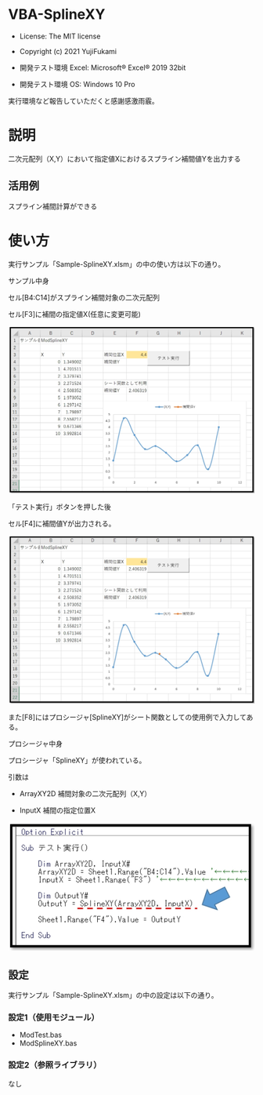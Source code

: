 # VBA-SplineXY
- License: The MIT license

- Copyright (c) 2021 YujiFukami

- 開発テスト環境 Excel: Microsoft® Excel® 2019 32bit 

- 開発テスト環境 OS: Windows 10 Pro

実行環境など報告していただくと感謝感激雨霰。

# 説明
二次元配列（X,Y）において指定値Xにおけるスプライン補間値Yを出力する

## 活用例
スプライン補間計算ができる

# 使い方
実行サンプル「Sample-SplineXY.xlsm」の中の使い方は以下の通り。


サンプル中身

セル[B4:C14]がスプライン補間対象の二次元配列

セル[F3]に補間の指定値X(任意に変更可能)

![サンプル実行前](Readme用/サンプル実行前.jpg)


「テスト実行」ボタンを押した後

セル[F4]に補間値Yが出力される。

![サンプル実行後](Readme用/サンプル実行後.jpg)

また[F8]にはプロシージャ[SplineXY]がシート関数としての使用例で入力してある。


プロシージャ中身

プロシージャ「SplineXY」が使われている。

引数は

-  ArrayXY2D  補間対象の二次元配列（X,Y）

-  InputX     補間の指定位置X

![プロシージャ中身](Readme用/プロシージャ中身.jpg)

## 設定
実行サンプル「Sample-SplineXY.xlsm」の中の設定は以下の通り。

### 設定1（使用モジュール）

-  ModTest.bas
-  ModSplineXY.bas

### 設定2（参照ライブラリ）
なし

